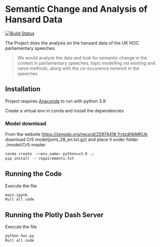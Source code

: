 # Semantic Change and Analysis of Hansard Data

[![Build Status](https://travis-ci.org/joemccann/dillinger.svg?branch=master)](https://travis-ci.org/joemccann/dillinger)

The Project does the analysis on the hansard data of the UK HOC parliamentary speeches. 
> We would analyze the data and look for semantic change in the context in parliamentary speeches, topic modelling via existing and naive methods, along with the co-occurence network in the speeches.

## Installation

Project requires [Anaconda](https://nodejs.org/) to run with python 3.9

Create a virtual env in conda and install the dependencies

### Model download 

From the website https://zenodo.org/record/2597441#.YvtzdHbMKUk  download Cr5 model(joint_28_en.txt.gz) and place it under folder ./model/Cr5-master

```sh
conda create -n<env_name> python==3.9 -y
pip install -r requirements.txt
```

## Running the Code

Execute the file
```sh
main.ipynb
Rull all code
```

## Running the Plotly Dash Server

Execute the file
```sh
python hoc.py
Rull all code
```

